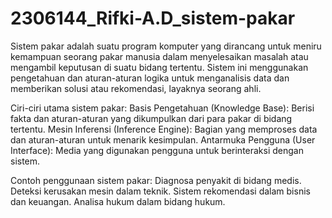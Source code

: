# 2306144_Rifki-A.D_sistem-pakar

Sistem pakar adalah suatu program komputer yang dirancang untuk meniru kemampuan seorang pakar manusia dalam menyelesaikan masalah atau mengambil keputusan di suatu bidang tertentu. Sistem ini menggunakan pengetahuan dan aturan-aturan logika untuk menganalisis data dan memberikan solusi atau rekomendasi, layaknya seorang ahli.

Ciri-ciri utama sistem pakar:
Basis Pengetahuan (Knowledge Base): Berisi fakta dan aturan-aturan yang dikumpulkan dari para pakar di bidang tertentu.
Mesin Inferensi (Inference Engine): Bagian yang memproses data dan aturan-aturan untuk menarik kesimpulan.
Antarmuka Pengguna (User Interface): Media yang digunakan pengguna untuk berinteraksi dengan sistem.

Contoh penggunaan sistem pakar:
Diagnosa penyakit di bidang medis.
Deteksi kerusakan mesin dalam teknik.
Sistem rekomendasi dalam bisnis dan keuangan.
Analisa hukum dalam bidang hukum.
